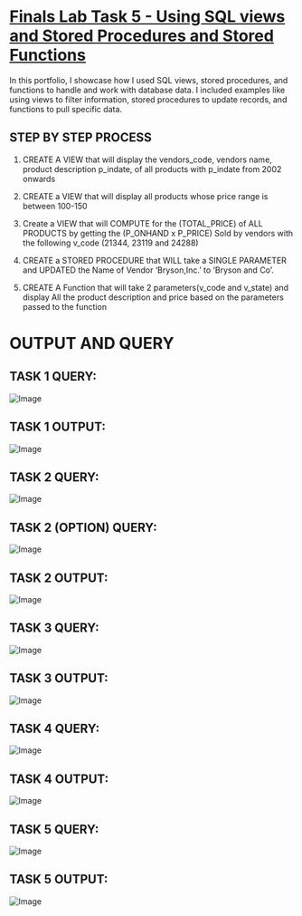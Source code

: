 # [Finals Lab Task 5 - Using SQL views and Stored Procedures and Stored Functions](https://github.com/user-attachments/files/20163366/pangilinan_FinalsLabTask5.docx)
In this portfolio, I showcase how I used SQL views, stored procedures, and functions to handle and work with database data. I included examples like using views to filter information, stored procedures to update records, and functions to pull specific data.

## STEP BY STEP PROCESS

1. CREATE A VIEW that will display the vendors_code, vendors name, product description p_indate, of all products with p_indate from 2002 onwards

2. CREATE a VIEW that will display all products whose price range is between 100-150

3. Create a VIEW that will COMPUTE for the (TOTAL_PRICE) of ALL PRODUCTS by getting the (P_ONHAND x P_PRICE) Sold by vendors with the following v_code (21344, 23119 and 24288)

4. CREATE a STORED PROCEDURE that WILL take a SINGLE PARAMETER and UPDATED the Name of Vendor ‘Bryson,Inc.’ to ‘Bryson and Co’.

5. CREATE A Function that will take 2 parameters(v_code and v_state) and display All the product description and price based on the parameters passed to the function

# OUTPUT AND QUERY

## TASK 1 QUERY:
![Image](https://github.com/user-attachments/assets/76f0a35a-aee5-4b47-9741-701ec02a18bc)
## TASK 1 OUTPUT:
![Image](https://github.com/user-attachments/assets/eb24af96-20ce-4d81-8778-b7782d68be8e)
## TASK 2 QUERY:
![Image](https://github.com/user-attachments/assets/e08d2a2b-fed5-4a0a-8274-37c1ee194eef)
## TASK 2 (OPTION) QUERY:
![Image](https://github.com/user-attachments/assets/084e60d2-073d-462e-8733-839082c1c6f7)
## TASK 2 OUTPUT:
![Image](https://github.com/user-attachments/assets/13666c4c-81f6-456b-bb61-d94913483842)
## TASK 3 QUERY:
![Image](https://github.com/user-attachments/assets/8f1c5fed-e737-41b1-ba32-5ccd06ce7a95)
## TASK 3 OUTPUT:
![Image](https://github.com/user-attachments/assets/8c15aa4d-8f08-4c77-9aaf-ed35176a8715)
## TASK 4 QUERY:
![Image](https://github.com/user-attachments/assets/42c5597e-37b3-46e2-afaf-fe0834d56c0d)
## TASK 4 OUTPUT:
![Image](https://github.com/user-attachments/assets/43575a86-96e6-4ede-b69e-208a82ba7ec9)
## TASK 5  QUERY:
![Image](https://github.com/user-attachments/assets/020e793a-a1b5-4762-b1cb-1f4dc68cde28)
## TASK 5 OUTPUT:
![Image](https://github.com/user-attachments/assets/add60993-b9e8-4a4f-b6a7-060b069ea4c8)

